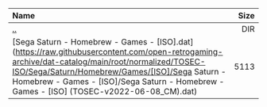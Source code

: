 |Name|Size|
|:---|---:|
|[..](../index.html)|DIR|
|[Sega Saturn - Homebrew - Games - [ISO].dat](https://raw.githubusercontent.com/open-retrogaming-archive/dat-catalog/main/root/normalized/TOSEC-ISO/Sega/Saturn/Homebrew/Games/[ISO]/Sega Saturn - Homebrew - Games - [ISO]/Sega Saturn - Homebrew - Games - [ISO] (TOSEC-v2022-06-08_CM).dat)|5113|
